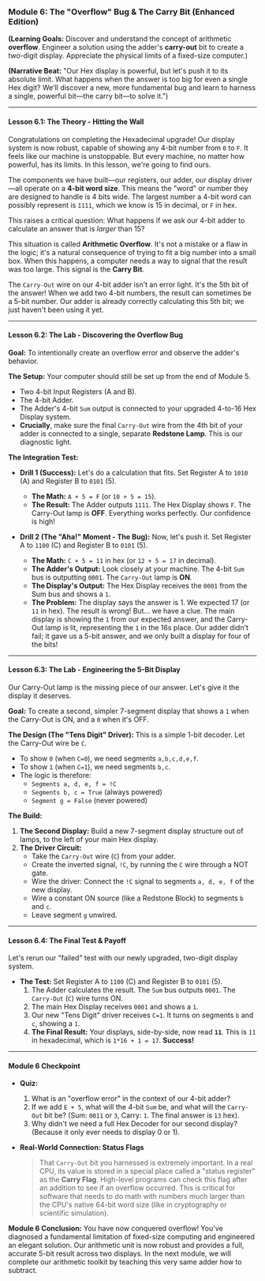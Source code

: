 ### **Module 6: The "Overflow" Bug & The Carry Bit (Enhanced Edition)**

**(Learning Goals:** Discover and understand the concept of arithmetic **overflow**. Engineer a solution using the adder's **carry-out** bit to create a two-digit display. Appreciate the physical limits of a fixed-size computer.)

**(Narrative Beat:** "Our Hex display is powerful, but let's push it to its absolute limit. What happens when the answer is too big for even a single Hex digit? We'll discover a new, more fundamental bug and learn to harness a single, powerful bit—the carry bit—to solve it.")

---

#### **Lesson 6.1: The Theory - Hitting the Wall**

Congratulations on completing the Hexadecimal upgrade! Our display system is now robust, capable of showing any 4-bit number from `0` to `F`. It feels like our machine is unstoppable. But every machine, no matter how powerful, has its limits. In this lesson, we're going to find ours.

The components we have built—our registers, our adder, our display driver—all operate on a **4-bit word size**. This means the "word" or number they are designed to handle is 4 bits wide. The largest number a 4-bit word can possibly represent is `1111`, which we know is 15 in decimal, or `F` in hex.

This raises a critical question: What happens if we ask our 4-bit adder to calculate an answer that is *larger* than 15?

This situation is called **Arithmetic Overflow**. It's not a mistake or a flaw in the logic; it's a natural consequence of trying to fit a big number into a small box. When this happens, a computer needs a way to signal that the result was too large. This signal is the **Carry Bit**.

The `Carry-Out` wire on our 4-bit adder isn't an error light. It's the 5th bit of the answer! When we add two 4-bit numbers, the result can sometimes be a 5-bit number. Our adder is already correctly calculating this 5th bit; we just haven't been using it yet.

---

#### **Lesson 6.2: The Lab - Discovering the Overflow Bug**

**Goal:** To intentionally create an overflow error and observe the adder's behavior.

**The Setup:**
Your computer should still be set up from the end of Module 5.
*   Two 4-bit Input Registers (A and B).
*   The 4-bit Adder.
*   The Adder's 4-bit `Sum` output is connected to your upgraded 4-to-16 Hex Display system.
*   **Crucially**, make sure the final `Carry-Out` wire from the 4th bit of your adder is connected to a single, separate **Redstone Lamp**. This is our diagnostic light.

**The Integration Test:**
*   **Drill 1 (Success):** Let's do a calculation that fits. Set Register A to `1010` (A) and Register B to `0101` (5).
    *   **The Math:** `A + 5 = F` (or `10 + 5 = 15`).
    *   **The Result:** The Adder outputs `1111`. The Hex Display shows `F`. The Carry-Out lamp is **OFF**. Everything works perfectly. Our confidence is high!

*   **Drill 2 (The "Aha!" Moment - The Bug):** Now, let's push it. Set Register A to `1100` (C) and Register B to `0101` (5).
    *   **The Math:** `C + 5 = 11` in hex (or `12 + 5 = 17` in decimal).
    *   **The Adder's Output:** Look closely at your machine. The 4-bit `Sum` bus is outputting `0001`. The `Carry-Out` lamp is **ON**.
    *   **The Display's Output:** The Hex Display receives the `0001` from the Sum bus and shows a `1`.
    *   **The Problem:** The display says the answer is 1. We expected 17 (or `11` in hex). The result is wrong! But... we have a clue. The main display is showing the `1` from our expected answer, and the Carry-Out lamp is lit, representing the `1` in the 16s place. Our adder didn't fail; it gave us a 5-bit answer, and we only built a display for four of the bits!

---

#### **Lesson 6.3: The Lab - Engineering the 5-Bit Display**

Our Carry-Out lamp is the missing piece of our answer. Let's give it the display it deserves.

**Goal:** To create a second, simpler 7-segment display that shows a `1` when the Carry-Out is ON, and a `0` when it's OFF.

**The Design (The "Tens Digit" Driver):**
This is a simple 1-bit decoder. Let the Carry-Out wire be `C`.
*   To show `0` (when `C=0`), we need segments `a,b,c,d,e,f`.
*   To show `1` (when `C=1`), we need segments `b,c`.
*   The logic is therefore:
    *   `Segments a, d, e, f = !C`
    *   `Segments b, c = True` (always powered)
    *   `Segment g = False` (never powered)

**The Build:**
1.  **The Second Display:** Build a new 7-segment display structure out of lamps, to the left of your main Hex display.
2.  **The Driver Circuit:**
    *   Take the `Carry-Out` wire (`C`) from your adder.
    *   Create the inverted signal, `!C`, by running the `C` wire through a NOT gate.
    *   Wire the driver: Connect the `!C` signal to segments `a, d, e, f` of the new display.
    *   Wire a constant ON source (like a Redstone Block) to segments `b` and `c`.
    *   Leave segment `g` unwired.

---

#### **Lesson 6.4: The Final Test & Payoff**

Let's rerun our "failed" test with our newly upgraded, two-digit display system.

*   **The Test:** Set Register A to `1100` (C) and Register B to `0101` (5).
    1.  The Adder calculates the result. The `Sum` bus outputs `0001`. The `Carry-Out` (`C`) wire turns ON.
    2.  The main Hex Display receives `0001` and shows a `1`.
    3.  Our new "Tens Digit" driver receives `C=1`. It turns on segments `b` and `c`, showing a `1`.
    4.  **The Final Result:** Your displays, side-by-side, now read **`11`**. This is `11` in hexadecimal, which is `1*16 + 1 = 17`. **Success!**

---

#### **Module 6 Checkpoint**

*   **Quiz:**
    1.  What is an "overflow error" in the context of our 4-bit adder?
    2.  If we add `E + 5`, what will the 4-bit `Sum` be, and what will the `Carry-Out` bit be? (Sum: `0011` or `3`, Carry: `1`. The final answer is `13` hex).
    3.  Why didn't we need a full Hex Decoder for our second display? (Because it only ever needs to display 0 or 1).

*   **Real-World Connection: Status Flags**
    > That `Carry-Out` bit you harnessed is extremely important. In a real CPU, its value is stored in a special place called a "status register" as the **Carry Flag**. High-level programs can check this flag after an addition to see if an overflow occurred. This is critical for software that needs to do math with numbers much larger than the CPU's native 64-bit word size (like in cryptography or scientific simulation).

**Module 6 Conclusion:**
You have now conquered overflow! You've diagnosed a fundamental limitation of fixed-size computing and engineered an elegant solution. Our arithmetic unit is now robust and provides a full, accurate 5-bit result across two displays. In the next module, we will complete our arithmetic toolkit by teaching this very same adder how to subtract.
